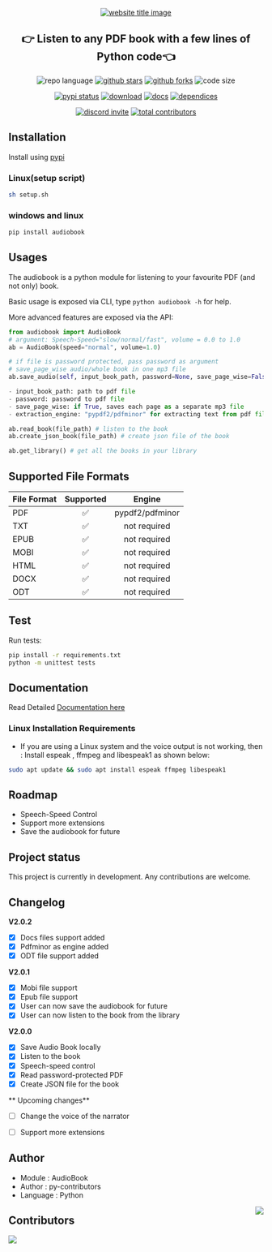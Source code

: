 <p align="center">
  <a href="https://py-contributors.github.io/audiobook/"><img src="https://capsule-render.vercel.app/api?type=rect&color=009ACD&height=100&section=header&text=audioBook&fontSize=80%&fontColor=ffffff" alt="website title image"></a>
  <h2 align="center">👉 Listen to any PDF book with a few lines of Python code👈</h2>
</p>

<p align="center">
<img src="https://img.shields.io/badge/Python-3.8.5-lightgrey?style=for-the-badge" alt="repo language">
<a href="https://github.com/py-contributors/audiobook/stargazers"><img src="https://img.shields.io/github/stars/py-contributors/audiobook?style=for-the-badge" alt="github stars"></a>
<a href="https://github.com/py-contributors/audiobook/network/members"><img src="https://img.shields.io/github/forks/py-contributors/audiobook?style=for-the-badge" alt="github forks"></a>
<img src="https://img.shields.io/github/languages/code-size/py-contributors/audiobook?style=for-the-badge" alt="code size">
  </p>
  <p align="center">
<a href="https://pypi.org/project/audiobook/"><img src="https://img.shields.io/pypi/status/audiobook.svg?style=for-the-badge" alt="pypi status"></a>
<a href="https://pypi.org/project/audiobook/"><img src="https://img.shields.io/pypi/dm/audiobook?style=for-the-badge" alt="download"></a>
<a href="https://pypi.org/project/audiobook/"><img src="https://img.shields.io/readthedocs/audiobook?style=for-the-badge" alt="docs"></a>
<a href="https://pypi.org/project/audiobook/"><img src="https://img.shields.io/librariesio/release/pypi/audiobook?style=for-the-badge" alt="dependices"></a>
</p>
<p align="center">
<a href="https://discord.gg/JfbK3bS"><img src="https://img.shields.io/discord/758030555005714512.svg?label=Discord&logo=Discord&colorB=7289da&style=for-the-badge" alt="discord invite"></a>
<a href="https://api.github.com/repos/py-contributors/audiobook/contributors"><img src="https://img.shields.io/github/contributors/py-contributors/audiobook?style=for-the-badge" alt="total contributors"></a>
</p>

## Installation

Install using [pypi](https://pypi.org/project/audiobook/)

### Linux(setup script)

```sh
sh setup.sh
```

### windows and linux

```cmd
pip install audiobook
```

## Usages

The audiobook is a python module for listening to your favourite PDF (and not only) book.

Basic usage is exposed via CLI, type `python audiobook -h` for help.

More advanced features are exposed via the API:

```python
from audiobook import AudioBook
# argument: Speech-Speed="slow/normal/fast", volume = 0.0 to 1.0
ab = AudioBook(speed="normal", volume=1.0) 

# if file is password protected, pass password as argument
# save_page_wise audio/whole book in one mp3 file
ab.save_audio(self, input_book_path, password=None, save_page_wise=False): 

- input_book_path: path to pdf file
- password: password to pdf file
- save_page_wise: if True, saves each page as a separate mp3 file
- extraction_engine: "pypdf2/pdfminor" for extracting text from pdf file

ab.read_book(file_path) # listen to the book
ab.create_json_book(file_path) # create json file of the book

ab.get_library() # get all the books in your library
```

## Supported File Formats

| File Format | Supported | Engine |
| :--- | :---: | :---: |
| PDF | :white_check_mark: | pypdf2/pdfminor |
| TXT | :white_check_mark: |  not required  |
| EPUB | :white_check_mark: | not required  |
| MOBI | :white_check_mark: | not required  |
| HTML | :white_check_mark: | not required  |
| DOCX | :white_check_mark: | not required  |
| ODT | :white_check_mark: | not required  |

## Test

Run tests:

```sh
pip install -r requirements.txt
python -m unittest tests
```

## Documentation

Read Detailed [Documentation here](https://audiobook.readthedocs.io/)

### Linux Installation Requirements

- If you are using a Linux system and the voice output is not working, then :
    Install espeak , ffmpeg and libespeak1 as shown below:

```sh
sudo apt update && sudo apt install espeak ffmpeg libespeak1
```

## Roadmap

- Speech-Speed Control
- Support more extensions
- Save the audiobook for future

## Project status

This project is currently in development. Any contributions are welcome.

## Changelog

**V2.0.2**

- [x] Docs files support added
- [x] Pdfminor as engine added 
- [x] ODT file support added

**V2.0.1**

- [x] Mobi file support
- [x] Epub file support
- [x] User can now save the audiobook for future
- [x] User can now listen to the book from the library

**V2.0.0**

- [x] Save Audio Book locally
- [x] Listen to the book
- [x] Speech-speed control
- [x] Read password-protected PDF
- [x] Create JSON file for the book  

** Upcoming changes**

- [ ] Change the voice of the narrator
- [ ] Support more extensions


## Author

- Module : AudioBook
- Author  : py-contributors
- Language : Python

<img align="right" src="https://img.shields.io/badge/Made%20with-Python-1f425f.svg?style=for-the-badge">

## Contributors

<a href="https://github.com/Py-Contributors/audiobook/graphs/contributors">
  <img src="https://contrib.rocks/image?repo=Py-Contributors/audiobook"/>
</a>
